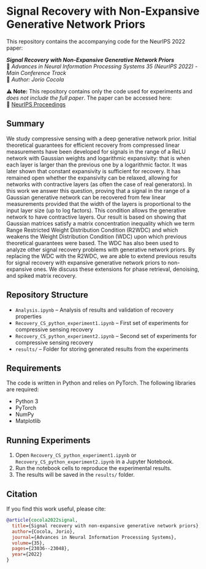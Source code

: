 # Signal Recovery with Non-Expansive Generative Network Priors  

This repository contains the accompanying code for the NeurIPS 2022 paper:  

**_Signal Recovery with Non-Expansive Generative Network Priors_**  
📄 *Advances in Neural Information Processing Systems 35 (NeurIPS 2022) - Main Conference Track*  
👥 *Author: Jorio Cocola*  

**⚠ Note:** This repository contains only the code used for experiments and *does not include the full paper*. The paper can be accessed here:  
🔗 [NeurIPS Proceedings](https://proceedings.neurips.cc/paper_files/paper/2022/hash/91d193b65d0b120d29503590827de1ea-Abstract-Conference.html)

## Summary  

We study compressive sensing with a deep generative network prior. Initial theoretical guarantees for efficient recovery from compressed linear measurements have been developed for signals in the range of a ReLU network with Gaussian weights and logarithmic expansivity: that is when each layer is larger than the previous one by a logarithmic factor. It was later shown that constant expansivity is sufficient for recovery. It has remained open whether the expansivity can be relaxed, allowing for networks with contractive layers (as often the case of real generators). In this work we answer this question, proving that a signal in the range of a Gaussian generative network can be recovered from few linear measurements provided that the width of the layers is proportional to the input layer size (up to log factors). This condition allows the generative network to have contractive layers. Our result is based on showing that Gaussian matrices satisfy a matrix concentration inequality which we term Range Restricted Weight Distribution Condition (R2WDC) and which weakens the Weight Distribution Condition (WDC) upon which previous theoretical guarantees were based. The WDC has also been used to analyze other signal recovery problems with generative network priors. By replacing the WDC with the R2WDC, we are able to extend previous results for signal recovery with expansive generative network priors to non-expansive ones. We discuss these extensions for phase retrieval, denoising, and spiked matrix recovery.

## Repository Structure  

- `Analysis.ipynb` – Analysis of results and validation of recovery properties  
- `Recovery_CS_python_experiment1.ipynb` – First set of experiments for compressive sensing recovery  
- `Recovery_CS_python_experiment2.ipynb` – Second set of experiments for compressive sensing recovery  
- `results/` – Folder for storing generated results from the experiments  

## Requirements  

The code is written in Python and relies on PyTorch. The following libraries are required:  

- Python 3  
- PyTorch  
- NumPy  
- Matplotlib  

## Running Experiments  

1. Open `Recovery_CS_python_experiment1.ipynb` or `Recovery_CS_python_experiment2.ipynb` in a Jupyter Notebook.  
2. Run the notebook cells to reproduce the experimental results.  
3. The results will be saved in the `results/` folder.  

## Citation  

If you find this work useful, please cite:  

```bibtex
@article{cocola2022signal,
  title={Signal recovery with non-expansive generative network priors},
  author={Cocola, Jorio},
  journal={Advances in Neural Information Processing Systems},
  volume={35},
  pages={23036--23048},
  year={2022}
}
```  

